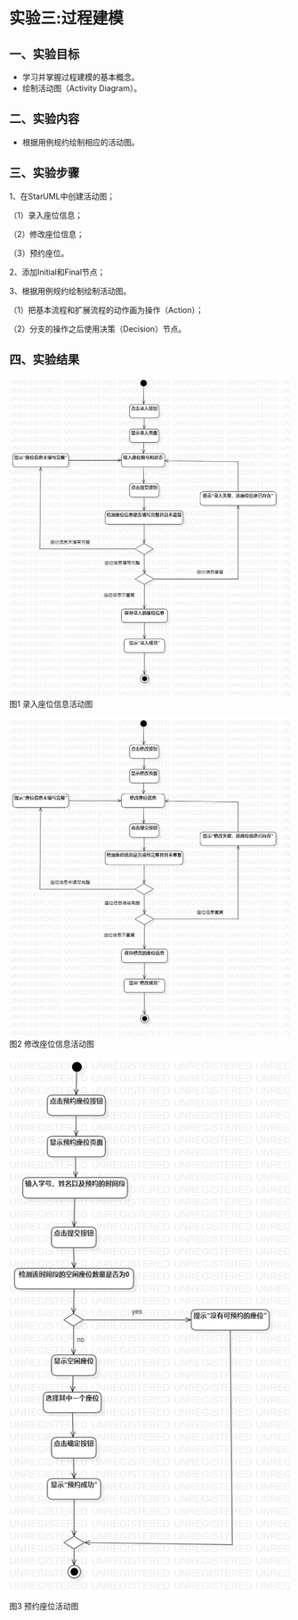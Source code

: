 # 实验三:过程建模

## 一、实验目标
- 学习并掌握过程建模的基本概念。
- 绘制活动图（Activity Diagram）。
## 二、实验内容

- 根据用例规约绘制相应的活动图。

## 三、实验步骤
1、在StarUML中创建活动图；

（1）录入座位信息；

（2）修改座位信息；

（3）预约座位。

2、添加Initial和Final节点；

3、根据用例规约绘制绘制活动图。

（1）把基本流程和扩展流程的动作画为操作（Action）；

（2）分支的操作之后使用决策（Decision）节点。

## 四、实验结果

![录入座位信息活动图](./录入座位信息.jpg)
图1 录入座位信息活动图

![修改座位信息活动图](./修改座位信息.jpg)
图2 修改座位信息活动图

![预约座位活动图](./预约座位.jpg)
图3 预约座位活动图
